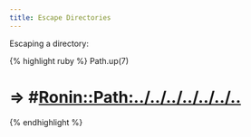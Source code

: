 ```yaml
---
title: Escape Directories
---
```


Escaping a directory:

{% highlight ruby %}
Path.up(7)
# => #<Ronin::Path:../../../../../../..>
{% endhighlight %}

